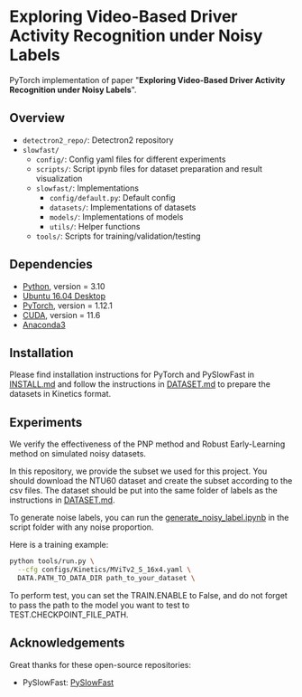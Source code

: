 <!-- ## Updates

- [2021.09.17] Code for flying guide dog prototype and the Pedestrian and Vehicle Traffic Lights (PVTL) dataset are released. -->

# Exploring Video-Based Driver Activity Recognition under Noisy Labels

PyTorch implementation of paper "**Exploring Video-Based Driver Activity Recognition under Noisy Labels**".


## Overview

- `detectron2_repo/`: Detectron2 repository
- `slowfast/`
    - `config/`: Config yaml files for different experiments
    - `scripts/`: Script ipynb files for dataset preparation and result visualization
    - `slowfast/`: Implementations
        - `config/default.py`: Default config
        - `datasets/`: Implementations of datasets
        - `models/`: Implementations of models
        - `utils/`: Helper functions
  - `tools/`: Scripts for training/validation/testing

## Dependencies

- [Python](https://python.org/), version = 3.10
- [Ubuntu 16.04 Desktop](https://ubuntu.com/download)
- [PyTorch](https://PyTorch.org/), version = 1.12.1
- [CUDA](https://developer.nvidia.com/cuda-downloads), version = 11.6
- [Anaconda3](https://www.anaconda.com/)

## Installation

Please find installation instructions for PyTorch and PySlowFast in [INSTALL.md](INSTALL.md) and follow the instructions in [DATASET.md](slowfast/datasets/DATASET.md) to prepare the datasets in Kinetics format.

## Experiments

We verify the effectiveness of the PNP method and Robust Early-Learning method on simulated noisy datasets. 

In this repository, we provide the subset we used for this project. You should download the NTU60 dataset and create the subset according to the csv files. The dataset should be put into the same folder of labels as the instructions in [DATASET.md](slowfast/datasets/DATASET.md).

To generate noise labels, you can run the [generate_noisy_label.ipynb](slowfast/script/generate_noisy_label.ipynb) in the script folder with any noise proportion.


Here is a training example: 
```bash
python tools/run.py \
  --cfg configs/Kinetics/MViTv2_S_16x4.yaml \
  DATA.PATH_TO_DATA_DIR path_to_your_dataset \
```

To perform test, you can set the TRAIN.ENABLE to False, and do not forget to pass the path to the model you want to test to TEST.CHECKPOINT_FILE_PATH.


## Acknowledgements

Great thanks for these open-source repositories: 

- PySlowFast: [PySlowFast](https://github.com/facebookresearch/SlowFast)

